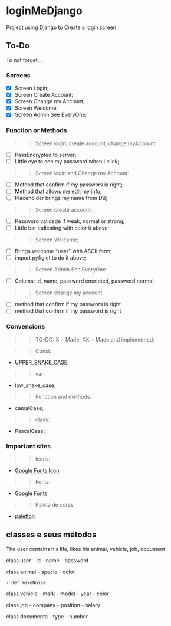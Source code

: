 # loginMeDjango
Project using Django to Create a login screen

## To-Do
To not forget...

### Screens
- [x] Screen Login;
- [x] Screen Create Account;
- [x] Screen Change my Account;
- [x] Screen Welcome;
- [x] Screen Admin See EveryOne;

### Function or Methods
>> Screen login, create account, change myAccount:
- [ ] PassEncrypted to server;
- [ ] Little eye to see my password when I click;

>> Screen login and Change my Account:
- [ ] Method that confirm if my passwors is right;
- [ ] Method that allows me edit my info;
- [ ] Placeholder brings my name from DB;

>> Screen create account;
- [ ] Password validade if weak, normal or strong;
- [ ] Little bar indicating with color it above;

>> Screen Welcome;
- [ ] Brings welcome "user" with ASCII form;
- [ ] import pyfiglet to do it above;

>> Screen Admin See EveryOne
- [ ] Colums: id, name, password encripted, password normal;

>> Screen change my account
- [ ] method that confirm if my passwors is right
- [ ] method that confirm if my password is right 

### Convencions
>> TO-DO:
X = Made;
XX = Made and implemented;

>> Const:
- UPPER_SNAKE_CASE;

>> var:
- low_snake_case;

>> Function and methods:
- camalCase;

>> class:
- PascalCase;

### Important sites
>> Icons:
- [Google Fonts Icon](https://fonts.google.com/icons)

>> Fonts:
- [Google Fonts](https://fonts.google.com/)

>> Paleta de cores:
- [paletton](https://paletton.com/#uid=33q160kJ+jCvZsNCBnOQDeQWv8W)

## classes e seus métodos

The user contains his life, likes his animal, vehicle, job, document

class user
    - id
    - name
    - password

class animal
    - specie
    - color

    - def makeNoise

class vehicle
    - mark
    - model
    - year
    - color

class job
    - company
    - position
    - salary

class documento
    - type
    - number
